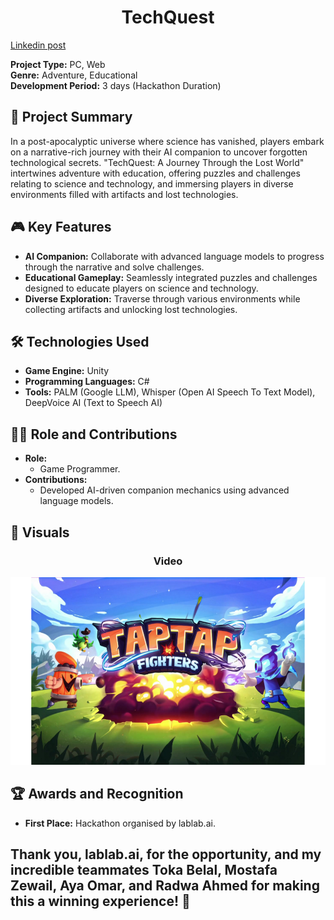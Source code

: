 <div align="center"><h1>TechQuest</h1></div>

[Linkedin post](https://www.linkedin.com/feed/update/urn:li:activity:7126317778608734208/?originTrackingId=l7OMgxLNQ%2BawWp4Qv7BvtA%3D%3D)

**Project Type:** PC, Web  
**Genre:** Adventure, Educational  
**Development Period:** 3 days (Hackathon Duration)

## 📜 Project Summary
In a post-apocalyptic universe where science has vanished, players embark on a narrative-rich journey with their AI companion to uncover forgotten technological secrets. "TechQuest: A Journey Through the Lost World" intertwines adventure with education, offering puzzles and challenges relating to science and technology, and immersing players in diverse environments filled with artifacts and lost technologies.

## 🎮 Key Features
- **AI Companion:** Collaborate with advanced language models to progress through the narrative and solve challenges.
- **Educational Gameplay:** Seamlessly integrated puzzles and challenges designed to educate players on science and technology.
- **Diverse Exploration:** Traverse through various environments while collecting artifacts and unlocking lost technologies.

## 🛠️ Technologies Used
- **Game Engine:** Unity  
- **Programming Languages:** C#  
- **Tools:** PALM (Google LLM), Whisper (Open AI Speech To Text Model), DeepVoice AI (Text to Speech AI)


## 👨‍💻 Role and Contributions
- **Role:**
  - Game Programmer.
- **Contributions:**
  - Developed AI-driven companion mechanics using advanced language models.

## 📸 Visuals 
<div align="center">
  <h3>Video</h3>

<a href="https://drive.google.com/file/d/1N3gQKOZuxLo_ExvaL7pECztFndbUHP4H/view?usp=sharing" target="_blank">
    <img src="Images/Video.png" alt="Watch Gameplay Video" height ="300" />
</a>
</div>

## 🏆 Awards and Recognition
- **First Place:** Hackathon organised by lablab.ai.  

Thank you, lablab.ai, for the opportunity, and my incredible teammates Toka Belal, Mostafa Zewail, Aya Omar, and Radwa Ahmed for making this a winning experience! 🎉
-------------------------
